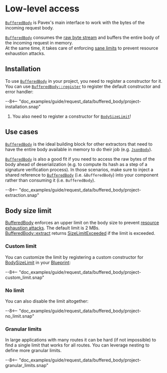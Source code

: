 # Low-level access

[`BufferedBody`][BufferedBody] is Pavex's main interface to work with the bytes of the incoming request body.

[`BufferedBody`][BufferedBody] consumes the [raw byte stream](../wire_data.md#rawincomingbody) and 
buffers the entire body of the incoming request in memory.  
At the same time, it takes care of enforcing [sane limits](#body-size-limit) to prevent resource exhaustion attacks.

## Installation

To use [`BufferedBody`][BufferedBody] in your project, you need to register a constructor for it.
You can use [`BufferedBody::register`][BufferedBody::register] to register the default constructor 
and error handler:

--8<-- "doc_examples/guide/request_data/buffered_body/project-installation.snap"

1. You also need to register a constructor for [`BodySizeLimit`][BodySizeLimit]!

## Use cases

[`BufferedBody`][BufferedBody] is the ideal building block for other extractors that need to have the entire body 
available in memory to do their job (e.g. [`JsonBody`][JsonBody]).

[`BufferedBody`][BufferedBody] is also a good fit if you need to access the raw bytes of the 
body ahead of deserialization (e.g. to compute its hash as a step of a signature verification process).
In those scenarios, make sure to inject a shared reference to [`BufferedBody`][BufferedBody] (i.e. `&BufferedBody`)
into your component rather than consuming it (i.e. `BufferedBody`).

--8<-- "doc_examples/guide/request_data/buffered_body/project-extraction.snap"

## Body size limit

[BufferedBody] enforces an upper limit on the body size to prevent [resource exhaustion attacks](https://owasp.org/API-Security/editions/2023/en/0xa4-unrestricted-resource-consumption/). 
The default limit is 2 MBs.  
[BufferedBody::extract] returns [SizeLimitExceeded] if the limit is exceeded.

### Custom limit

You can customize the limit by registering a custom constructor for [BodySizeLimit] in your [Blueprint]:

--8<-- "doc_examples/guide/request_data/buffered_body/project-custom_limit.snap"

### No limit

You can also disable the limit altogether:

--8<-- "doc_examples/guide/request_data/buffered_body/project-no_limit.snap"

### Granular limits

In large applications with many routes it can be hard
(if not impossible) to find a single limit that works for all routes.
You can leverage nesting to define more granular limits.

--8<-- "doc_examples/guide/request_data/buffered_body/project-granular_limits.snap"


[BufferedBody]: ../../../../api_reference/pavex/request/body/struct.BufferedBody.html
[BufferedBody::register]: ../../../../api_reference/pavex/request/body/struct.BufferedBody.html#method.register
[JsonBody]: ../../../../api_reference/pavex/request/body/struct.JsonBody.html
[BufferedBody::extract]: ../../../../api_reference/pavex/request/body/struct.BufferedBody.html#method.extract
[SizeLimitExceeded]: ../../../../api_reference/pavex/request/body/errors/enum.ExtractBufferedBodyError.html#variant.SizeLimitExceeded
[BodySizeLimit]: ../../../../api_reference/pavex/request/body/enum.BodySizeLimit.html
[Blueprint]: ../../../../api_reference/pavex/blueprint/struct.Blueprint.html